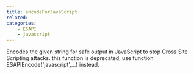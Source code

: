 ```yaml
---
title: encodeForJavaScript
related:
categories:
    - ESAPI
    - javascript
---
```


Encodes the given string for safe output in JavaScript to stop Cross Site Scripting attacks.
		this function is deprecated, use function ESAPIEncode('javascript',...) instead.
